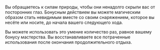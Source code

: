 Вы обращаетесь к силам природы, чтобы они ненадолго скрыли вас от посторонних глаз. Бонусным действием вы можете магическим образом стать невидимым вместе со своим снаряжением, которое вы несёте или носите, до начала вашего следующего хода.

Вы можете использовать это умение количество раз, равное вашему бонусу мастерства. Вы восстанавливаете все потраченные использования после окончания продолжительного отдыха.